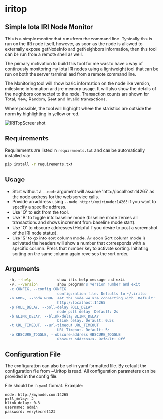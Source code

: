 # iritop

##  Simple Iota IRI Node Monitor

This is a simple monitor that runs from the command line. Typically this is run on the IRI node itself, however, as soon as the node is allowed to externally expose getNodeInfo and getNeighbors information, then this tool can be run from a remote shell as well.

The primary motivation to build this tool for me was to have a way of continously monitoring my Iota IRI nodes using a lightweight tool that can be run on both the server terminal and from a remote command line.

The Monitoring tool will show basic information on the node like version, milestone information and jre memory usage. It will also show the details of the neighbors connected to the node. Transaction counts are shown for Total, New, Random, Sent and Invalid transactions.

Where possible, the tool will highlight where the statistics are outside the norm by highlighting in yellow or red.

![IRITopScreenshot](https://raw.githubusercontent.com/maeck70/iritop/master/img/IRITop.png)

## Requirements

Requirements are listed in `requirements.txt` and can be automatically installed via:

```sh
pip install -r requirements.txt
```

## Usage

- Start without a `--node` argument will assume 'http://localhost:14265' as the node address for the web service calls.
- Provide an address using `--node http://myirinode:14265` if you want to specify a specific address.
- Use 'Q' to exit from the tool.
- Use 'B' to toggle into baseline mode (baseline mode zeroes all transactions and shows increment from baseline mode start).
- Use 'O' to obscure addresses (Helpful if you desire to post a screenshot of the IRI node status).
- Use 'S' to go into sort column mode. As soon Sort column mode is activated the headers will show a number that corresponds with a specific column. Press that number key to activate sorting. Initiating sorting on the same column again reverses the sort order.  

## Arguments

```sh
  -h, --help            show this help message and exit
  -v, --version         show program's version number and exit
  -c CONFIG, --config CONFIG
                        configuration file. Defaults to ~/.iritop
  -n NODE, --node NODE  set the node we are connecting with. Default:
                        http://localhost:14265
  -p POLL_DELAY, --poll-delay POLL_DELAY
                        node poll delay. Default: 2s
  -b BLINK_DELAY, --blink-delay BLINK_DELAY
                        blink delay. Default: 0.5s
  -t URL_TIMEOUT, --url-timeout URL_TIMEOUT
                        URL Timeout. Default: 5s
  -o OBSCURE_TOGGLE, --obscure-address OBSCURE_TOGGLE
                        Obscure addresses. Default: Off

```

## Configuration File

The configuration can also be set in yaml formatted file. By default the configuration file from ~/.iritop is read. All configuration parameters can be provided in the config file.

File should be in `yaml` format. Example:

```
node: http://mynode.com:14265
poll_delay: 2
blink_delay: 0.3
username: admin
password: verySecret123
```
